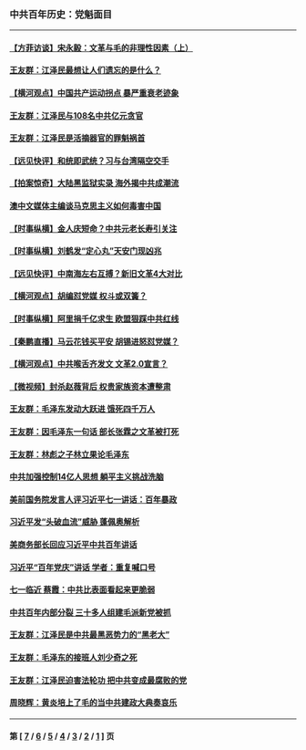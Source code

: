 ### 中共百年历史：党魁面目
---
#### [【方菲访谈】宋永毅：文革与毛的非理性因素（上）](../../pages/nf1176107/n13469956.md?05040430) 
#### [王友群：江泽民最想让人们遗忘的是什么？](../../pages/nf1176107/n13408949.md?05040430) 
#### [【横河观点】中国共产运动拐点 暴严重衰老迹象](../../pages/nf1176107/n13388333.md?05040430) 
#### [王友群：江泽民与108名中共亿元贪官](../../pages/nf1176107/n13352358.md?05040430) 
#### [王友群：江泽民是活摘器官的罪魁祸首](../../pages/nf1176107/n13336903.md?05040430) 
#### [【远见快评】和统即武统？习与台湾隔空交手](../../pages/nf1176107/n13297739.md?05040430) 
#### [【拍案惊奇】大陆黑监狱实录 海外揭中共成潮流](../../pages/nf1176107/n13288853.md?05040430) 
#### [澳中文媒体主编谈马克思主义如何毒害中国](../../pages/nf1176107/n13257387.md?05040430) 
#### [【时事纵横】金人庆短命？中共元老长寿引关注](../../pages/nf1176107/n13217934.md?05040430) 
#### [【时事纵横】刘鹤发“定心丸”天安门现凶兆](../../pages/nf1176107/n13215416.md?05040430) 
#### [【远见快评】中南海左右互搏？新旧文革4大对比](../../pages/nf1176107/n13214745.md?05040430) 
#### [【横河观点】胡编怼党媒 权斗或双簧？](../../pages/nf1176107/n13210864.md?05040430) 
#### [【时事纵横】阿里捐千亿求生 欧盟狠踩中共红线](../../pages/nf1176107/n13206431.md?05040430) 
#### [【秦鹏直播】马云花钱买平安 胡锡进怒怼党媒？](../../pages/nf1176107/n13206392.md?05040430) 
#### [【横河观点】中共喉舌齐发文 文革2.0宣言？](../../pages/nf1176107/n13201248.md?05040430) 
#### [【微视频】封杀赵薇背后 权贵家族资本遭整肃](../../pages/nf1176107/n13197798.md?05040430) 
#### [王友群：毛泽东发动大跃进 饿死四千万人](../../pages/nf1176107/n13177158.md?05040430) 
#### [王友群：因毛泽东一句话 部长张霖之文革被打死](../../pages/nf1176107/n13161711.md?05040430) 
#### [王友群：林彪之子林立果论毛泽东](../../pages/nf1176107/n13128622.md?05040430) 
#### [中共加强控制14亿人思想 躺平主义挑战洗脑](../../pages/nf1176107/n13094299.md?05040430) 
#### [美前国务院发言人评习近平七一讲话：百年暴政](../../pages/nf1176107/n13066986.md?05040430) 
#### [习近平发“头破血流”威胁 蓬佩奥解析](../../pages/nf1176107/n13063604.md?05040430) 
#### [美商务部长回应习近平中共百年讲话](../../pages/nf1176107/n13062903.md?05040430) 
#### [习近平“百年党庆”讲话 学者：重复喊口号](../../pages/nf1176107/n13061411.md?05040430) 
#### [七一临近 蔡霞：中共比表面看起来更脆弱](../../pages/nf1176107/n13056418.md?05040430) 
#### [中共百年内部分裂 三十多人组建毛派新党被抓](../../pages/nf1176107/n13044023.md?05040430) 
#### [王友群：江泽民是中共最黑恶势力的“黑老大”](../../pages/nf1176107/n13022180.md?05040430) 
#### [王友群：毛泽东的接班人刘少奇之死](../../pages/nf1176107/n12991772.md?05040430) 
#### [王友群：江泽民迫害法轮功 把中共变成最腐败的党](../../pages/nf1176107/n12947347.md?05040430) 
#### [周晓辉：黄炎培上了毛的当中共建政大典奏哀乐](../../pages/nf1176107/n12942780.md?05040430) 

---
#### 第 [ [7](./7.md?05040430) / [6](./6.md?05040430) / [5](./5.md?05040430) / [4](./4.md?05040430) / [3](./3.md?05040430) / [2](./2.md?05040430) / [1](./1.md?05040430) ] 页
